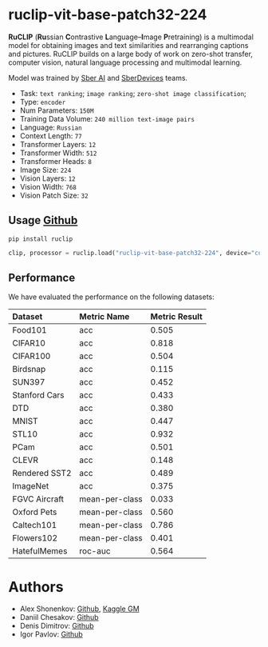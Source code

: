 # ruclip-vit-base-patch32-224

**RuCLIP** (**Ru**ssian **C**ontrastive **L**anguage–**I**mage **P**retraining) is a multimodal model 
for obtaining images and text similarities and rearranging captions and pictures. 
RuCLIP builds on a large body of work on zero-shot transfer, computer vision, natural language processing and 
multimodal learning. 

Model was trained by [Sber AI](https://github.com/sberbank-ai) and [SberDevices](https://sberdevices.ru/) teams.  
* Task: `text ranking`; `image ranking`; `zero-shot image classification`;
* Type: `encoder`
* Num Parameters: `150M`
* Training Data Volume: `240 million text-image pairs`
* Language: `Russian`
* Context Length: `77`
* Transformer Layers: `12`
* Transformer Width: `512`
* Transformer Heads: `8`
* Image Size: `224`
* Vision Layers: `12`
* Vision Width: `768`
* Vision Patch Size: `32`

## Usage [Github](https://github.com/sberbank-ai/ru-clip)

```
pip install ruclip
```

```python
clip, processor = ruclip.load("ruclip-vit-base-patch32-224", device="cuda")
```


## Performance
We have evaluated the performance on the following datasets:

| Dataset       | Metric Name    | Metric Result       |
|:--------------|:---------------|:--------------------|
| Food101       | acc            | 0.505		      	   |
| CIFAR10       | acc            | 0.818               |
| CIFAR100      | acc            | 0.504               |
| Birdsnap      | acc            | 0.115               |
| SUN397        | acc            | 0.452               |
| Stanford Cars | acc            | 0.433               |
| DTD           | acc            | 0.380	             |
| MNIST         | acc            | 0.447	             |
| STL10         | acc            | 0.932	             |
| PCam          | acc            | 0.501               |
| CLEVR         | acc            | 0.148               |
| Rendered SST2 | acc            | 0.489               |
| ImageNet      | acc            | 0.375               |
| FGVC Aircraft | mean-per-class | 0.033               |
| Oxford Pets   | mean-per-class | 0.560               |
| Caltech101    | mean-per-class | 0.786               |
| Flowers102    | mean-per-class | 0.401               |
| HatefulMemes  | roc-auc        | 0.564               |


# Authors

+ Alex Shonenkov: [Github](https://github.com/shonenkov), [Kaggle GM](https://www.kaggle.com/shonenkov)
+ Daniil Chesakov: [Github](https://github.com/Danyache)
+ Denis Dimitrov: [Github](https://github.com/denndimitrov)
+ Igor Pavlov: [Github](https://github.com/boomb0om)
